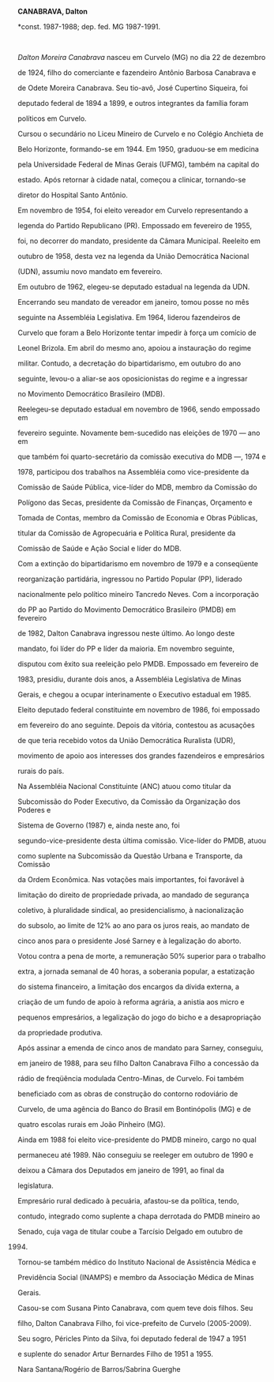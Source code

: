 **CANABRAVA, Dalton**



\*const. 1987-1988; dep. fed. MG 1987-1991.



 



*Dalton Moreira Canabrava* nasceu em Curvelo (MG) no dia 22 de dezembro

de 1924, filho do comerciante e fazendeiro Antônio Barbosa Canabrava e

de Odete Moreira Canabrava. Seu tio-avô, José Cupertino Siqueira, foi

deputado federal de 1894 a 1899, e outros integrantes da família foram

políticos em Curvelo.



Cursou o secundário no Liceu Mineiro de Curvelo e no Colégio Anchieta de

Belo Horizonte, formando-se em 1944. Em 1950, graduou-se em medicina

pela Universidade Federal de Minas Gerais (UFMG), também na capital do

estado. Após retornar à cidade natal, começou a clinicar, tornando-se

diretor do Hospital Santo Antônio.



Em novembro de 1954, foi eleito vereador em Curvelo representando a

legenda do Partido Republicano (PR). Empossado em fevereiro de 1955,

foi, no decorrer do mandato, presidente da Câmara Municipal. Reeleito em

outubro de 1958, desta vez na legenda da União Democrática Nacional

(UDN), assumiu novo mandato em fevereiro.



Em outubro de 1962, elegeu-se deputado estadual na legenda da UDN.

Encerrando seu mandato de vereador em janeiro, tomou posse no mês

seguinte na Assembléia Legislativa. Em 1964, liderou fazendeiros de

Curvelo que foram a Belo Horizonte tentar impedir à força um comício de

Leonel Brizola. Em abril do mesmo ano, apoiou a instauração do regime

militar. Contudo, a decretação do bipartidarismo, em outubro do ano

seguinte, levou-o a aliar-se aos oposicionistas do regime e a ingressar

no Movimento Democrático Brasileiro (MDB).



Reelegeu-se deputado estadual em novembro de 1966, sendo empossado em

fevereiro seguinte. Novamente bem-sucedido nas eleições de 1970 — ano em

que também foi quarto-secretário da comissão executiva do MDB —, 1974 e

1978, participou dos trabalhos na Assembléia como vice-presidente da

Comissão de Saúde Pública, vice-líder do MDB, membro da Comissão do

Polígono das Secas, presidente da Comissão de Finanças, Orçamento e

Tomada de Contas, membro da Comissão de Economia e Obras Públicas,

titular da Comissão de Agropecuária e Política Rural, presidente da

Comissão de Saúde e Ação Social e líder do MDB.



Com a extinção do bipartidarismo em novembro de 1979 e a conseqüente

reorganização partidária, ingressou no Partido Popular (PP), liderado

nacionalmente pelo político mineiro Tancredo Neves. Com a incorporação

do PP ao Partido do Movimento Democrático Brasileiro (PMDB) em fevereiro

de 1982, Dalton Canabrava ingressou neste último. Ao longo deste

mandato, foi líder do PP e líder da maioria. Em novembro seguinte,

disputou com êxito sua reeleição pelo PMDB. Empossado em fevereiro de

1983, presidiu, durante dois anos, a Assembléia Legislativa de Minas

Gerais, e chegou a ocupar interinamente o Executivo estadual em 1985.



Eleito deputado federal constituinte em novembro de 1986, foi empossado

em fevereiro do ano seguinte. Depois da vitória, contestou as acusações

de que teria recebido votos da União Democrática Ruralista (UDR),

movimento de apoio aos interesses dos grandes fazendeiros e empresários

rurais do país.



Na Assembléia Nacional Constituinte (ANC) atuou como titular da

Subcomissão do Poder Executivo, da Comissão da Organização dos Poderes e

Sistema de Governo (1987) e, ainda neste ano, foi

segundo-vice-presidente desta última comissão. Vice-líder do PMDB, atuou

como suplente na Subcomissão da Questão Urbana e Transporte, da Comissão

da Ordem Econômica. Nas votações mais importantes, foi favorável à

limitação do direito de propriedade privada, ao mandado de segurança

coletivo, à pluralidade sindical, ao presidencialismo, à nacionalização

do subsolo, ao limite de 12% ao ano para os juros reais, ao mandato de

cinco anos para o presidente José Sarney e à legalização do aborto.

Votou contra a pena de morte, a remuneração 50% superior para o trabalho

extra, a jornada semanal de 40 horas, a soberania popular, a estatização

do sistema financeiro, a limitação dos encargos da dívida externa, a

criação de um fundo de apoio à reforma agrária, a anistia aos micro e

pequenos empresários, a legalização do jogo do bicho e a desapropriação

da propriedade produtiva.



Após assinar a emenda de cinco anos de mandato para Sarney, conseguiu,

em janeiro de 1988, para seu filho Dalton Canabrava Filho a concessão da

rádio de freqüência modulada Centro-Minas, de Curvelo. Foi também

beneficiado com as obras de construção do contorno rodoviário de

Curvelo, de uma agência do Banco do Brasil em Bontinópolis (MG) e de

quatro escolas rurais em João Pinheiro (MG).



Ainda em 1988 foi eleito vice-presidente do PMDB mineiro, cargo no qual

permaneceu até 1989. Não conseguiu se reeleger em outubro de 1990 e

deixou a Câmara dos Deputados em janeiro de 1991, ao final da

legislatura.



Empresário rural dedicado à pecuária, afastou-se da política, tendo,

contudo, integrado como suplente a chapa derrotada do PMDB mineiro ao

Senado, cuja vaga de titular coube a Tarcísio Delgado em outubro de

1994.



Tornou-se também médico do Instituto Nacional de Assistência Médica e

Previdência Social (INAMPS) e membro da Associação Médica de Minas

Gerais.



Casou-se com Susana Pinto Canabrava, com quem teve dois filhos. Seu

filho, Dalton Canabrava Filho, foi vice-prefeito de Curvelo (2005-2009).

Seu sogro, Péricles Pinto da Silva, foi deputado federal de 1947 a 1951

e suplente do senador Artur Bernardes Filho de 1951 a 1955.



Nara Santana/Rogério de Barros/Sabrina Guerghe



